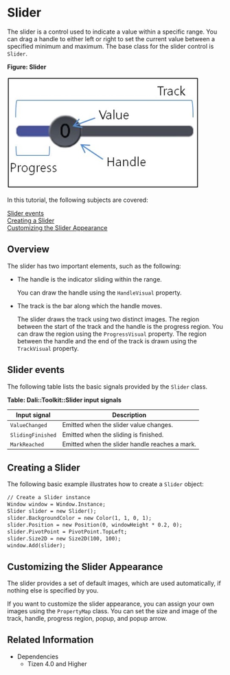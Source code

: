 # Slider

The slider is a control used to indicate a value within a specific range. You can drag a handle to either left or right to set the current value between a specified minimum and maximum. The base class for the slider control is `Slider`.

**Figure: Slider**

![Slider](./media/dali_slider.png)

In this tutorial, the following subjects are covered:

[Slider events](#1)<br>
[Creating a Slider](#2)<br>
[Customizing the Slider Appearance](#3)<br>

## Overview

The slider has two important elements, such as the following:

- The handle is the indicator sliding within the range.

  You can draw the handle using the `HandleVisual` property.

- The track is the bar along which the handle moves.

  The slider draws the track using two distinct images. The region between the start of the track and the handle is the progress region. You can draw the region using the `ProgressVisual` property. The region between the handle and the end of the track is drawn using the `TrackVisual` property.

<a name="1"></a>
## Slider events

The following table lists the basic signals provided by the `Slider` class.

**Table: Dali::Toolkit::Slider input signals**

| Input signal      | Description                              |
| ----------------- | ---------------------------------------- |
| `ValueChanged`    | Emitted when the slider value changes.   |
| `SlidingFinished` | Emitted when the sliding is finished.    |
| `MarkReached`     | Emitted when the slider handle reaches a mark. |

<a name="2"></a>
## Creating a Slider

The following basic example illustrates how to create a `Slider` object:

```
// Create a Slider instance
Window window = Window.Instance;
Slider slider = new Slider();
slider.BackgroundColor = new Color(1, 1, 0, 1);
slider.Position = new Position(0, windowHeight * 0.2, 0);
slider.PivotPoint = PivotPoint.TopLeft;
slider.Size2D = new Size2D(100, 100);
window.Add(slider);
```

<a name="3"></a>
## Customizing the Slider Appearance

The slider provides a set of default images, which are used automatically, if nothing else is specified by you.

If you want to customize the slider appearance, you can assign your own images using the `PropertyMap` class. You can set the size and image of the track, handle, progress region, popup, and popup arrow.


## Related Information
- Dependencies
  -   Tizen 4.0 and Higher
